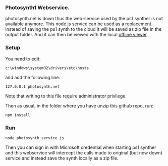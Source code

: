 ### Photosynth1 Webservice.

photosynth.net is down thus the web-service used by the ps1 synther is not available anymore.
This node.js service can be used as a replacement.
Instead of saving the ps1 synth to the cloud it will be saved as zip file in the output folder.
And it can then be viewed with the local [offline viewer](https://github.com/dddExperiments/offlineViewer).

### Setup

You need to edit:
```
c:\windows\system32\drivers\etc\hosts
```
and add the following line:
```
127.0.0.1 photosynth.net
```
Note that writing to this file require administrator privilege.

Then as usual, in the folder where you have unzip this github repo, run:
```
npm install
```

### Run

```
node photosynth_service.js
```

Then you can sign in with Microsoft credential when starting ps1 synther and this webservice will intercept
the calls made to original (but now down) service and instead save the synth locally as a zip file.
